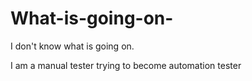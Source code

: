 What-is-going-on-
=================

I don't know what is going on.


I am a manual tester trying to become automation tester
